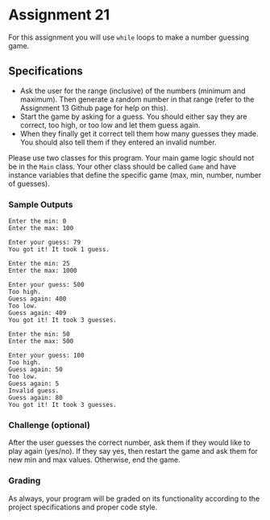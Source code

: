 # Assignment 21

For this assignment you will use `while` loops to make a number guessing game.

## Specifications

* Ask the user for the range (inclusive) of the numbers (minimum and maximum). Then generate a random number in that range (refer to the Assignment 13 Github page for help on this).
* Start the game by asking for a guess. You should either say they are correct, too high, or too low and let them guess again.
* When they finally get it correct tell them how many guesses they made. You should also tell them if they entered an invalid number.

Please use two classes for this program. Your main game logic should not be in the `Main` class. Your other class should be called `Game` and have instance variables that define the specific game (max, min, number, number of guesses).

### Sample Outputs

```
Enter the min: 0
Enter the max: 100

Enter your guess: 79
You got it! It took 1 guess.
```

```
Enter the min: 25
Enter the max: 1000

Enter your guess: 500
Too high.
Guess again: 400
Too low.
Guess again: 409
You got it! It took 3 guesses.
```

```
Enter the min: 50
Enter the max: 500

Enter your guess: 100
Too high.
Guess again: 50
Too low.
Guess again: 5
Invalid guess.
Guess again: 80
You got it! It took 3 guesses.
```

### Challenge (optional)

After the user guesses the correct number, ask them if they would like to play again (yes/no). If they say yes, then restart the game and ask them for new min and max values. Otherwise, end the game.

### Grading

As always, your program will be graded on its functionality according to the project specifications and proper code style.

